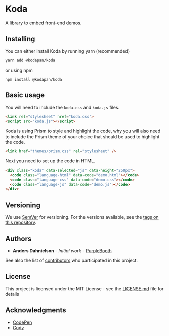 # Koda

A library to embed front-end demos.

## Installing

You can either install Koda by running yarn (recommended)

```bash
yarn add @kodapan/koda
```

or using npm

```bash
npm install @kodapan/koda
```

## Basic usage

You will need  to include the `koda.css` and `koda.js` files.

```html
<link rel="stylesheet" href="koda.css">
<script src="koda.js"></script>
```

Koda is using Prism to style and highlight the code, why you will also need to include the Prism theme of your choice that should be used to highlight the code.

```html
<link href="themes/prism.css" rel="stylesheet" />
```

Next you need to set up the code in HTML.

```html
<div class="koda" data-selected="js" data-height="250px">
  <code class="language-html" data-code="demo.html"></code>
  <code class="language-css" data-code="demo.css"></code>
  <code class="language-js" data-code="demo.js"></code>
</div>
```

## Versioning

We use [SemVer](http://semver.org/) for versioning. For the versions available, see the [tags on this repository](https://github.com/dahnielson/koda/tags). 

## Authors

* **Anders Dahnielson** - *Initial work* - [PurpleBooth](https://github.com/dahnielson)

See also the list of [contributors](https://github.com/dahnielsonur/koda/contributors) who participated in this project.

## License

This project is licensed under the MIT License - see the [LICENSE.md](LICENSE.md) file for details

## Acknowledgments

* [CodePen](https://codepen.io)
* [Cody](https://github.com/lmgonzalves/cody)
